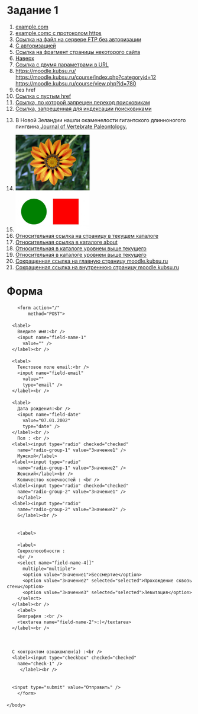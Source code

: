 <!DOCTYPE html>
<html>
	<head>
		<meta charset="UTF-8">
		<title>Задание 1</title>
	</head>
	<body>
		<h1>Задание 1</h1>
		<ol>
			<li><a href="http://moodle.kubsu.ru/">example.com</a></li>
			<li><a href="https://moodle.kubsu.ru/">example.comc с протоколом https</a></li>
			<li><a href = "ftp://ivanov:123456@ftp.anyhost.ru/">Ссылка на файл на сервере FTP без авторизации</a></li>
			<li><a href = ""ftp://example:1234@example.com/exec.txt"">C авторизацией</a></li>
			<li><a id = "anchor" href = "https://moodle.kubsu.ru/course/view.php?id=780#anchor">Cсылка на фрагмент страницы некоторого сайта</a></li>
			<li><a id = "top" href = "#top">Наверх</a></li> 
			<li><a href = "https://www.google.com/webhp?hl=ru&sa=X">Cсылка с двумя параметрами в URL</a></li>
			<li><a href = "https://moodle.kubsu.ru/" title = "Главное меню">https://moodle.kubsu.ru/ </a><br>
				<a href = "https://moodle.kubsu.ru/course/index.php?categoryid=12" title = "Факультет Компьютерных технологий и прикладной математики">https://moodle.kubsu.ru/course/index.php?categoryid=12</a><br>
				<a href = "https://moodle.kubsu.ru/course/view.php?id=780" title = "Разработка пользовательского Web-интерфейса">https://moodle.kubsu.ru/course/view.php?id=780</a></li>
			<li><a title="без href">без href</a></li>
			<li><a href = ""> Ссылка с пустым href</a></li>
			<li><a href="https://example.com/" rel="nofollow">Ссылка, по которой запрещен переход поисковикам</a></li>
			<li><a href="http://example.com/"><noindex>Ссылка, запрещенная для индексации поисковиками</noindex></a></li>
			<li><p>В Новой Зеландии нашли окаменелости гигантского длинноногого пингвина<a href = https://nauka.tass.ru/nauka/12422931> Journal of Vertebrate Paleontology.</a></li>
			<li><a href = "https://moodle.kubsu.ru/"><img src = "image.jpg" width="200"></a></li>
			<li><img src="2640804.jpg"width="200" usemap="#figure">
			<map name="figure">
				<area shape ="rect" coords= "25,25,125,125" href="https://en.wikipedia.org/wiki/Circle">
				<area shape= "circle" coords = "150,75,50" href="https://en.wikipedia.org/wiki/Square">
			</map>
			</li>
			<li><a href="/about">Относительная ссылка на страницу в текущем каталоге</a></li>
			<li><a href="/about/contacts">  Относительная ссылка в каталоге about  </a> </li>
			<li><a href="../page.html">  Относительная в каталоге уровнем выше текущего  </a></li>
			<li><a href="../../page.html">  Относительная в каталоге уровнем выше текущего  </a></li>
			<li><a href="https://vk.cc/c5SIn1">Сокращенная ссылка на главную страницу moodle.kubsu.ru</a></li>
			<li><a href="https://vk.cc/c5SIoy">Сокращенная ссылка на внутреннюю страницу moodle.kubsu.ru</a></li>	
		</ol>
		<h1>Форма</h1>

		<form action="/"
			method="POST">

      <label>
        Введите имя:<br />
        <input name="field-name-1"
          value="" />
      </label><br />

      <label>
        Текстовое поле email:<br />
        <input name="field-email"
          value=""
          type="email" />
      </label><br />

      <label>
        Дата рождения:<br />
        <input name="field-date"
          value="07.01.2002"
          type="date" />
      </label><br />
		Пол : <br />
      <label><input type="radio" checked="checked"
        name="radio-group-1" value="Значение1" />
        Мужской</label>
      <label><input type="radio"
        name="radio-group-1" value="Значение2" />
        Женский</label><br />
		Количество конечностей : <br />
      <label><input type="radio" checked="checked"
        name="radio-group-2" value="Значение1" />
        4</label>
      <label><input type="radio"
        name="radio-group-2" value="Значение2" />
        6</label><br />
        

		<label>

		<label>
        Сверхспособности :
        <br />
        <select name="field-name-4[]"
          multiple="multiple">
          <option value="Значение1">Бессмертие</option>
          <option value="Значение2" selected="selected">Прохождение сквозь стены</option>
          <option value="Значение3" selected="selected">Левитация</option>
        </select>
      </label><br />
		<label>
        Биография :<br />
        <textarea name="field-name-2">:)</textarea>
      </label><br />

      

      С контрактом ознакомлен(а) :<br />
      <label><input type="checkbox" checked="checked"
        name="check-1" />
         </label><br />

      
      <input type="submit" value="Отправить" />
		</form>

	</body>
	
</html>

